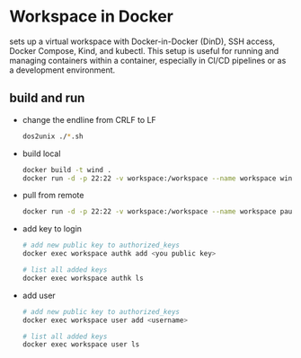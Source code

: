 # Workspace in Docker
sets up a virtual workspace with Docker-in-Docker (DinD), SSH access, Docker Compose, Kind, and kubectl. This setup is useful for running and managing containers within a container, especially in CI/CD pipelines or as a development environment.

## build and run
* change the endline from CRLF to LF
    ```bash
    dos2unix ./*.sh
    ```
* build local
    ```bash
    docker build -t wind .
    docker run -d -p 22:22 -v workspace:/workspace --name workspace wind
    ```
* pull from remote
    ```bash
    docker run -d -p 22:22 -v workspace:/workspace --name workspace paul90317/wind:latest
    ```
* add key to login
    ```bash
    # add new public key to authorized_keys
    docker exec workspace authk add <you public key>

    # list all added keys
    docker exec workspace authk ls
    ```
* add user
    ```bash
    # add new public key to authorized_keys
    docker exec workspace user add <username>

    # list all added keys
    docker exec workspace user ls
    ```